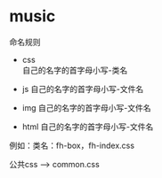 # music

命名规则
- css   
 自己的名字的首字母小写-类名

- js
自己的名字的首字母小写-文件名

- img
自己的名字的首字母小写-文件名

- html
自己的名字的首字母小写-文件名

例如：类名：fh-box，fh-index.css


公共css --> common.css
